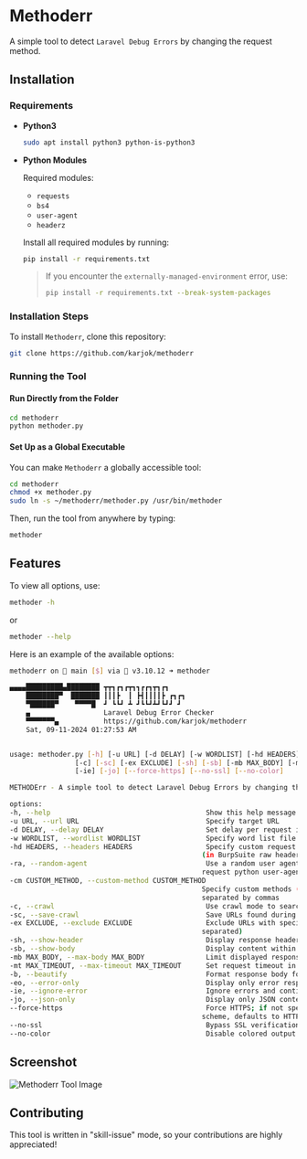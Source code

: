 
# Methoderr

A simple tool to detect `Laravel Debug Errors` by changing the request method.

## Installation

### Requirements

- **Python3**
  ```sh
  sudo apt install python3 python-is-python3
  ```

- **Python Modules**

  Required modules:
  - `requests`
  - `bs4`
  - `user-agent`
  - `headerz`

  Install all required modules by running:
  ```sh
  pip install -r requirements.txt
  ```
  > If you encounter the `externally-managed-environment` error, use:
  > ```sh
  > pip install -r requirements.txt --break-system-packages
  > ```

### Installation Steps

To install `Methoderr`, clone this repository:
```sh
git clone https://github.com/karjok/methoderr
```

### Running the Tool

#### Run Directly from the Folder
   ```sh
   cd methoderr
   python methoder.py
   ```

#### Set Up as a Global Executable

You can make `Methoderr` a globally accessible tool:
   ```sh
   cd methoderr
   chmod +x methoder.py
   sudo ln -s ~/methoderr/methoder.py /usr/bin/methoder
   ```
   Then, run the tool from anywhere by typing:
   ```sh
   methoder
   ```

## Features

To view all options, use:
   ```sh
   methoder -h
   ```
or
   ```sh
   methoder --help
   ```

Here is an example of the available options:
   ```sh
   methoderr on  main [$] via 🐍 v3.10.12 ➜ methoder

   ▄▄▄▄█████████▄████████ ┳┳┓┏┓┏┳┓┓┏┏┓┳┓┏┓
       ████████▀  ███████ ┃┃┃┣  ┃ ┣┫┃┃┃┃┣ ┏┓┏┓  
       ▀██████▀    ▀▀▀▀█  ┛ ┗┗┛ ┻ ┛┗┗┛┻┛┗┛┛ ┛  
       ▄                  Laravel Debug Error Checker
       ▀▀▀▀▀▀▀▄           https://github.com/karjok/methoderr                 
       Sat, 09-11-2024 01:27:53 AM


usage: methoder.py [-h] [-u URL] [-d DELAY] [-w WORDLIST] [-hd HEADERS] [-ra] [-cm CUSTOM_METHOD]
                   [-c] [-sc] [-ex EXCLUDE] [-sh] [-sb] [-mb MAX_BODY] [-mt MAX_TIMEOUT] [-b] [-eo]
                   [-ie] [-jo] [--force-https] [--no-ssl] [--no-color]

METHODErr - A simple tool to detect Laravel Debug Errors by changing the request method.

options:
  -h, --help                                      Show this help message and exit
  -u URL, --url URL                               Specify target URL
  -d DELAY, --delay DELAY                         Set delay per request in seconds
  -w WORDLIST, --wordlist WORDLIST                Specify word list file path
  -hd HEADERS, --headers HEADERS                  Specify custom request headers, including cookies
                                                  (in BurpSuite raw headers format)
  -ra, --random-agent                             Use a random user agent instead of the default
                                                  request python user-agent
  -cm CUSTOM_METHOD, --custom-method CUSTOM_METHOD
                                                  Specify custom methods (e.g., HELO, TEST)
                                                  separated by commas
  -c, --crawl                                     Use crawl mode to search for URLs in response text
  -sc, --save-crawl                               Save URLs found during crawling
  -ex EXCLUDE, --exclude EXCLUDE                  Exclude URLs with specified extensions (comma-
                                                  separated)
  -sh, --show-header                              Display response headers
  -sb, --show-body                                Display content within the <body> tag
  -mb MAX_BODY, --max-body MAX_BODY               Limit displayed response body size (default: 1000)
  -mt MAX_TIMEOUT, --max-timeout MAX_TIMEOUT      Set request timeout in seconds (default: 30)
  -b, --beautify                                  Format response body for easier reading
  -eo, --error-only                               Display only error responses (e.g., 500 errors)
  -ie, --ignore-error                             Ignore errors and continue without confirmation
  -jo, --json-only                                Display only JSON content results
  --force-https                                   Force HTTPS; if not specified and URL has no
                                                  scheme, defaults to HTTP
  --no-ssl                                        Bypass SSL verification
  --no-color                                      Disable colored output


   ```

## Screenshot

![Methoderr Tool Image](https://qu.ax/nanDf.png)

## Contributing

This tool is written in "skill-issue" mode, so your contributions are highly appreciated!